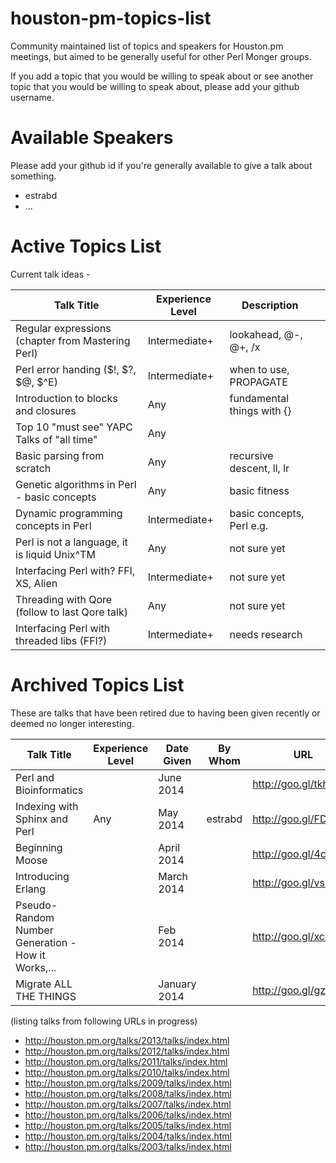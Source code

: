houston-pm-topics-list
======================

Community maintained list of topics and speakers for Houston.pm meetings, but aimed to be generally useful for other Perl Monger groups.

If you add a topic that you would be willing to speak about or see another topic that you would be willing to speak about, please add your github username.

Available Speakers
=================

Please add your github id if you're generally available to give a talk about something.

   * estrabd
   * ... 

Active Topics List
==================

Current talk ideas - 

| Talk Title                                         | Experience Level  | Description                  |   |
|----------------------------------------------------|-------------------|------------------------------|---|
| Regular expressions (chapter from Mastering Perl)  | Intermediate+     | lookahead, @-, @+, /x        |   |
| Perl error handing ($!, $?, $@, $^E)               | Intermediate+     | when to use, PROPAGATE       |   |
| Introduction to blocks and closures                | Any               | fundamental things with {}   |   |
| Top 10 "must see" YAPC Talks of "all time"         | Any               |                              |   | 
| Basic parsing from scratch                         | Any               | recursive descent, ll, lr    |   | 
| Genetic algorithms in Perl - basic concepts        | Any               | basic fitness                |   |
| Dynamic programming concepts in Perl               | Intermediate+     | basic concepts, Perl e.g.    |   |
| Perl is not a language, it is liquid Unix^TM       | Any               | not sure yet                 |   |
| Interfacing Perl with? FFI, XS, Alien              | Intermediate+     | not sure yet                 |   | 
| Threading with Qore (follow to last Qore talk)     | Any               | not sure yet                 |   |
| Interfacing Perl with threaded libs (FFI?)         | Intermediate+     | needs research               |   |

Archived Topics List
====================

These are talks that have been retired due to having been given recently or deemed no longer interesting.

| Talk Title                                         | Experience Level  | Date Given   | By Whom  | URL                  |
|----------------------------------------------------|-------------------|--------------|----------|----------------------|
| Perl and Bioinformatics                            |                   | June 2014    |          | http://goo.gl/tkhonM |
| Indexing with Sphinx and Perl                      | Any               | May 2014     | estrabd  | http://goo.gl/FDGHSy | 
| Beginning Moose                                    |                   | April 2014   |          | http://goo.gl/4cvQUD |
| Introducing Erlang                                 |                   | March 2014   |          | http://goo.gl/vs7r1u |
| Pseudo-Random Number Generation - How it Works,... |                   | Feb 2014     |          | http://goo.gl/xco53e |
| Migrate ALL THE THINGS                             |                   | January 2014 |          | http://goo.gl/gzGUuV |

(listing talks from following URLs in progress)

   * http://houston.pm.org/talks/2013/talks/index.html
   * http://houston.pm.org/talks/2012/talks/index.html
   * http://houston.pm.org/talks/2011/talks/index.html
   * http://houston.pm.org/talks/2010/talks/index.html
   * http://houston.pm.org/talks/2009/talks/index.html
   * http://houston.pm.org/talks/2008/talks/index.html
   * http://houston.pm.org/talks/2007/talks/index.html
   * http://houston.pm.org/talks/2006/talks/index.html
   * http://houston.pm.org/talks/2005/talks/index.html
   * http://houston.pm.org/talks/2004/talks/index.html
   * http://houston.pm.org/talks/2003/talks/index.html
